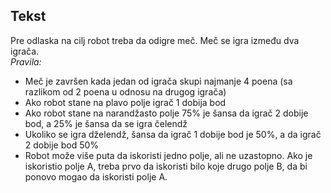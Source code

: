 <h2>Tekst</h2>

Pre odlaska na cilj robot treba da odigre meč. Meč se igra između dva igrača. <br/>
<i> Pravila: </i>
<ul>
<li> Meč je završen kada jedan od igrača skupi najmanje 4 poena (sa razlikom od 2 poena u odnosu na drugog igrača) </li>
<li> Ako robot stane na plavo polje igrač 1 dobija bod </li>
<li> Ako robot stane na narandžasto polje 75% je šansa da igrač 2 dobije bod, a 25% je šansa da se igra čelendž </li>
<li> Ukoliko se igra dželendž, šansa da igrač 1 dobije bod je 50%, a da igrač 2 dobije bod 50% </li>
<li> Robot može više puta da iskoristi jedno polje, ali ne uzastopno. Ako je iskoristio polje A, treba prvo da iskoristi bilo koje
drugo polje B, da bi ponovo mogao da iskoristi polje A. </li>
</ul>
